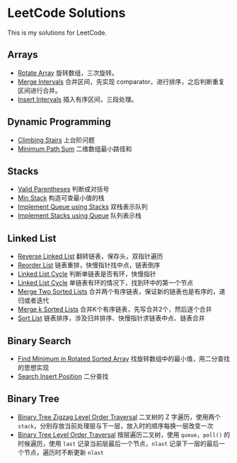 # LeetCode Solutions

This is my solutions for LeetCode.
 
## Arrays
  
* [Rotate Array](/src/com/sfc/leetcode/Rotate_Array.java)
旋转数组，三次旋转。  
* [Merge Intervals](/src/com/sfc/leetcode/Merge_Intervals.java)
合并区间，先实现 comparator，进行排序，之后判断重复区间进行合并。
* [Insert Intervals](/src/com/sfc/leetcode/Insert_Interval.java)
插入有序区间，三段处理。  

## Dynamic Programming 
 
* [Climbing Stairs](/src/com/sfc/leetcode/Climbing_Stairs.java)
上台阶问题  
* [Minimum Path Sum](/src/com/sfc/leetcode/Minimum_Path_Sum.java)
二维数组最小路径和  

## Stacks

* [Valid Parentheses](/src/com/sfc/leetcode/Valid_Parentheses.java)
判断成对括号
* [Min Stack](/src/com/sfc/leetcode/Min_Stack.java)
构造可查最小值的栈
* [Implement Queue using Stacks](/src/com/sfc/leetcode/Implement_Queue_using_Stacks.java)
双栈表示队列
* [Implement Stacks using Queue](/src/com/sfc/leetcode/Implement_Stack_using_Queues.java)
队列表示栈

## Linked List

* [Reverse Linked List](/src/com/sfc/leetcode/Reverse_Linked_List.java)
翻转链表，保存头，双指针遍历
* [Reorder List](/src/com/sfc/leetcode/Reorder_List.java)
链表重排，快慢指针找中点，链表倒序
* [Linked List Cycle](/src/com/sfc/leetcode/Linked_List_Cycle.java)
判断单链表是否有环，快慢指针
* [Linked List Cycle](/src/com/sfc/leetcode/Linked_List_Cycle_II.java)
单链表有环的情况下，找到环中的第一个节点
* [Merge Two Sorted Lists](/src/com/sfc/leetcode/MergeTwoSortedLists.java)
合并两个有序链表，保证新的链表也是有序的，递归或者迭代
* [Merge k Sorted Lists](/src/com/sfc/leetcode/MergeKSortedList.java)
合并K个有序链表，先写合并2个，然后逐个合并
* [Sort List](/src/com/sfc/leetcode/Sort_List.java)
链表排序，涉及归并排序、快慢指针求链表中点、链表合并


## Binary Search

* [Find Minimum in Rotated Sorted Array](/src/com/sfc/leetcode/Find_Minimum_in_Rotated_Sorted_Array.java)
找旋转数组中的最小值，用二分查找的思想实现
* [Search Insert Position](/src/com/sfc/leetcode/Search_Insert_Position.java)
二分查找

## Binary Tree

* [Binary Tree Zigzag Level Order Traversal](/src/com/sfc/leetcode/Binary_Tree_Zigzag_Level_Order_Traversal.java)
二叉树的 Z 字遍历，使用两个 `stack`，分别存放当前处理层与下一层，放入时的顺序每换一层改变一次
* [Binary Tree Level Order Traversal](/src/com/sfc/leetcode/Binary_Tree_Level_Order_Traversal.java)
按层遍历二叉树，使用 `queue`，`poll()` 的时候遍历，使用 `last` 记录当前层最后一个节点，`nlast` 记录下一层的最后一个节点，遍历时不断更新 `nlast`